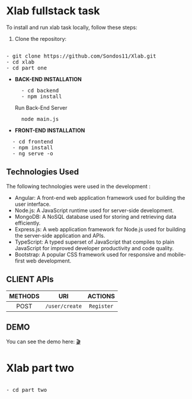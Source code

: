 # Xlab fullstack task

To install and run xlab task locally, follow these steps:

1. Clone the repository:
<pre>

- git clone https://github.com/Sondos11/Xlab.git
- cd xlab
- cd part one
</pre>
- **BACK-END INSTALLATION**
  <pre>
    - cd backend
    - npm install
  </pre>
  Run Back-End Server
  <pre>
    node main.js
  </pre>
- **FRONT-END INSTALLATION**
<pre>
  - cd frontend
  - npm install
  - ng serve -o
</pre>

## Technologies Used

The following technologies were used in the development :

- Angular: A front-end web application framework used for building the user interface.
- Node.js: A JavaScript runtime used for server-side development.
- MongoDB: A NoSQL database used for storing and retrieving data efficiently.
- Express.js: A web application framework for Node.js used for building the server-side application and APIs.
- TypeScript: A typed superset of JavaScript that compiles to plain JavaScript for improved developer productivity and code quality.
- Bootstrap: A popular CSS framework used for responsive and mobile-first web development.

## CLIENT APIs

<div align="center" style="width:100%">
    
|  METHODS      |         URI              | ACTIONS | 
| :---:         |         :---:            | :---: |   
| POST          | `/user/create`          | `Register` |  
</div>

## DEMO


You can see the demo here:
<a href="https://youtu.be/mAgIsOJyRxA">
🎬</a>

# Xlab part two

<pre>

- cd part two

</pre>
